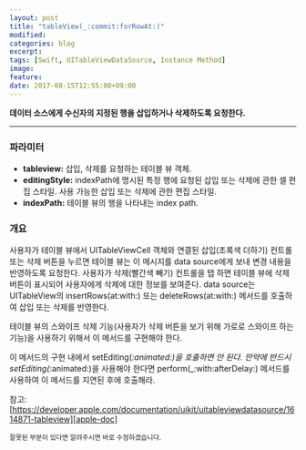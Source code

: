 ```yaml
---
layout: post
title: "tableView(_:commit:forRowAt:)"
modified:
categories: blog
excerpt:
tags: [Swift, UITableViewDataSource, Instance Method]
image:
feature:
date: 2017-08-15T12:55:00+09:00
---
```


**데이터 소스에게 수신자의 지정된 행을 삽입하거나 삭제하도록 요청한다.**

---
### 파라미터
 - **tableview:** 삽입, 삭제를 요청하는 테이블 뷰 객체.
 - **editingStyle:** indexPath에 명시된 특정 행에 요청된 삽입 또는 삭제에 관한 셀 편집 스타일. 사용 가능한 삽입 또는 삭제에 관한 편집 스타일.
 - **indexPath:** 테이블 뷰의 행을 나타내는 index path.

### 개요
사용자가 테이블 뷰에서 UITableViewCell 객체와 연결된 삽입(초록색 더하기) 컨트롤 또는 삭제 버튼을 누르면 테이블 뷰는 이 메시지를 data source에게 보내 변경 내용을 반영하도록 요청한다. 사용자가 삭제(빨간색 빼기) 컨트롤을 탭 하면 테이블 뷰에 삭제 버튼이 표시되어 사용자에게 삭제에 대한 정보를 보여준다. data source는 UITableView의 insertRows(at:with:) 또는 deleteRows(at:with:) 메서드를 호출하여 삽입 또는 삭제를 반영한다.

테이블 뷰의 스와이프 삭제 기능(사용자가 삭제 버튼을 보기 위해 가로로 스와이프 하는 기능)을 사용하기 위해서 이 메서드를 구현해야 한다.

이 메서드의 구현 내에서 setEditing(_:animated:)을 호출하면 안 된다. 만약에 반드시 setEditing(_:animated:)을 사용해야 한다면 perform(_:with:afterDelay:) 메서드를 사용하여 이 메서드를 지연된 후에 호출해라.

참고: [https://developer.apple.com/documentation/uikit/uitableviewdatasource/1614871-tableview][apple-doc]

<sub>잘못된 부분이 있다면 알려주시면 바로 수정하겠습니다.</sub>

[apple-doc]: https://developer.apple.com/documentation/uikit/uitableviewdatasource/1614871-tableview